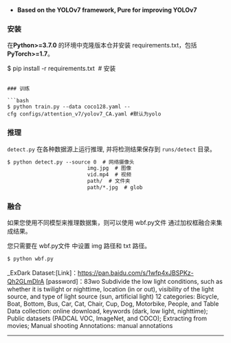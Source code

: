 - **Based on the YOLOv7 framework, Pure for improving YOLOv7**

### 安装

在**Python>=3.7.0** 的环境中克隆版本仓并安装 requirements.txt，包括**PyTorch>=1.7**。

$ pip install -r requirements.txt  # 安装
```

### 训练

```bash
$ python train.py --data coco128.yaml --cfg configs/attention_v7/yolov7_CA.yaml #默认为yolo
```

### 推理

`detect.py` 在各种数据源上运行推理, 并将检测结果保存到 `runs/detect` 目录。

```bash
$ python detect.py --source 0  # 网络摄像头
                          img.jpg  # 图像
                          vid.mp4  # 视频
                          path/  # 文件夹
                          path/*.jpg  # glob
```

### 融合
如果您使用不同模型来推理数据集，则可以使用 wbf.py文件 通过加权框融合来集成结果。

您只需要在 wbf.py文件 中设置 img 路径和 txt 路径。
```bash
$ python wbf.py
```
_ExDark Dataset:[Link]：https://pan.baidu.com/s/1wfp4xJBSPKz-Qh2GLmDlrA [password]：83wo
Subdivide the low light conditions, such as whether it is twilight or nighttime, location (in or out), visibility of the light source, and type of light source (sun, artificial light)
12 categories: Bicycle, Boat, Bottom, Bus, Car, Cat, Chair, Cup, Dog, Motorbike, People, and Table
Data collection: online download, keywords (dark, low light, nighttime); Public datasets (PADCAL VOC, ImageNet, and COCO); Extracting from movies; Manual shooting
Annotations: manual annotations
_____________________________________________________________________


